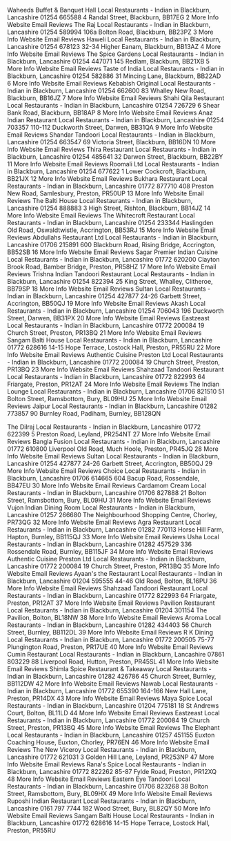 Waheeds Buffet & Banquet Hall
Local Restaurants - Indian in Blackburn, Lancashire
01254 665588
4 Randal Street, Blackburn, BB17EG
2
More Info
Website
Email
Reviews
The Raj
Local Restaurants - Indian in Blackburn, Lancashire
01254 589994
106a Bolton Road, Blackburn, BB23PZ
3
More Info
Website
Email
Reviews
Haweli
Local Restaurants - Indian in Blackburn, Lancashire
01254 678123
32-34 Higher Eanam, Blackburn, BB13AZ
4
More Info
Website
Email
Reviews
The Spice Gardens
Local Restaurants - Indian in Blackburn, Lancashire
01254 447071
145 Redlam, Blackburn, BB21XB
5
More Info
Website
Email
Reviews
Taste of India
Local Restaurants - Indian in Blackburn, Lancashire
01254 582886
31 Mincing Lane, Blackburn, BB22AD
6
More Info
Website
Email
Reviews
Kebabish Original
Local Restaurants - Indian in Blackburn, Lancashire
01254 662600
83 Whalley New Road, Blackburn, BB16JZ
7
More Info
Website
Email
Reviews
Shahi Qila Restaurant
Local Restaurants - Indian in Blackburn, Lancashire
01254 726729
6 Shear Bank Road, Blackburn, BB18AP
8
More Info
Website
Email
Reviews
Anaz Indian Restaurant
Local Restaurants - Indian in Blackburn, Lancashire
01254 703357
110-112 Duckworth Street, Darwen, BB31QA
9
More Info
Website
Email
Reviews
Shandar Tandoori
Local Restaurants - Indian in Blackburn, Lancashire
01254 663547
69 Victoria Street, Blackburn, BB16DN
10
More Info
Website
Email
Reviews
Thira Restaurant
Local Restaurants - Indian in Blackburn, Lancashire
01254 485641
32 Darwen Street, Blackburn, BB22BY
11
More Info
Website
Email
Reviews
Roomali Ltd
Local Restaurants - Indian in Blackburn, Lancashire
01254 677622
1 Lower Cockcroft, Blackburn, BB21JX
12
More Info
Website
Email
Reviews
Bukhara Restaurant
Local Restaurants - Indian in Blackburn, Lancashire
01772 877710
408 Preston New Road, Samlesbury, Preston, PR50UP
13
More Info
Website
Email
Reviews
The Balti House
Local Restaurants - Indian in Blackburn, Lancashire
01254 888883
3 High Street, Rishton, Blackburn, BB14JZ
14
More Info
Website
Email
Reviews
The Whitecroft Restaurant
Local Restaurants - Indian in Blackburn, Lancashire
01254 233344
Haslingden Old Road, Oswaldtwistle, Accrington, BB53RJ
15
More Info
Website
Email
Reviews
Abdullahs Restaurant Ltd
Local Restaurants - Indian in Blackburn, Lancashire
01706 215891
600 Blackburn Road, Rising Bridge, Accrington, BB52SB
16
More Info
Website
Email
Reviews
Sagar Premier Indian Cuisine
Local Restaurants - Indian in Blackburn, Lancashire
01772 620200
Clayton Brook Road, Bamber Bridge, Preston, PR58HZ
17
More Info
Website
Email
Reviews
Trishna Indian Tandoori Restaurant
Local Restaurants - Indian in Blackburn, Lancashire
01254 822394
25 King Street, Whalley, Clitheroe, BB79SP
18
More Info
Website
Email
Reviews
Sultan
Local Restaurants - Indian in Blackburn, Lancashire
01254 427877
24-26 Garbett Street, Accrington, BB50QJ
19
More Info
Website
Email
Reviews
Akash
Local Restaurants - Indian in Blackburn, Lancashire
01254 706043
196 Duckworth Street, Darwen, BB31PX
20
More Info
Website
Email
Reviews
Eastzeast
Local Restaurants - Indian in Blackburn, Lancashire
01772 200084
19 Church Street, Preston, PR13BQ
21
More Info
Website
Email
Reviews
Sangam Balti House
Local Restaurants - Indian in Blackburn, Lancashire
01772 628616
14-15 Hope Terrace, Lostock Hall, Preston, PR55RU
22
More Info
Website
Email
Reviews
Authentic Cuisine Preston Ltd
Local Restaurants - Indian in Blackburn, Lancashire
01772 200084
19 Church Street, Preston, PR13BQ
23
More Info
Website
Email
Reviews
Shahzaad Tandoori Restaurant
Local Restaurants - Indian in Blackburn, Lancashire
01772 822993
64 Friargate, Preston, PR12AT
24
More Info
Website
Email
Reviews
The Indian Lounge
Local Restaurants - Indian in Blackburn, Lancashire
01706 821510
51 Bolton Street, Ramsbottom, Bury, BL09HU
25
More Info
Website
Email
Reviews
Jaipur
Local Restaurants - Indian in Blackburn, Lancashire
01282 773857
90 Burnley Road, Padiham, Burnley, BB128QN

The Dilraj
Local Restaurants - Indian in Blackburn, Lancashire
01772 622399
5 Preston Road, Leyland, PR254NT
27
More Info
Website
Email
Reviews
Bangla Fusion
Local Restaurants - Indian in Blackburn, Lancashire
01772 610800
Liverpool Old Road, Much Hoole, Preston, PR45JQ
28
More Info
Website
Email
Reviews
Sultan
Local Restaurants - Indian in Blackburn, Lancashire
01254 427877
24-26 Garbett Street, Accrington, BB50QJ
29
More Info
Website
Email
Reviews
Choice
Local Restaurants - Indian in Blackburn, Lancashire
01706 614665
604 Bacup Road, Rossendale, BB47EU
30
More Info
Website
Email
Reviews
Cardamom Cream
Local Restaurants - Indian in Blackburn, Lancashire
01706 827888
21 Bolton Street, Ramsbottom, Bury, BL09HU
31
More Info
Website
Email
Reviews
Vujon Indian Dining Room
Local Restaurants - Indian in Blackburn, Lancashire
01257 266680
The Neighbourhood Shopping Centre, Chorley, PR73QG
32
More Info
Website
Email
Reviews
Agra Restaurant
Local Restaurants - Indian in Blackburn, Lancashire
01282 770113
Horse Hill Farm, Hapton, Burnley, BB115QJ
33
More Info
Website
Email
Reviews
Usha
Local Restaurants - Indian in Blackburn, Lancashire
01282 457529
336 Rossendale Road, Burnley, BB115JF
34
More Info
Website
Email
Reviews
Authentic Cuisine Preston Ltd
Local Restaurants - Indian in Blackburn, Lancashire
01772 200084
19 Church Street, Preston, PR13BQ
35
More Info
Website
Email
Reviews
Ayaan's the Restaurant
Local Restaurants - Indian in Blackburn, Lancashire
01204 595555
44-46 Old Road, Bolton, BL16PU
36
More Info
Website
Email
Reviews
Shahzaad Tandoori Restaurant
Local Restaurants - Indian in Blackburn, Lancashire
01772 822993
64 Friargate, Preston, PR12AT
37
More Info
Website
Email
Reviews
Pavilion Restaurant
Local Restaurants - Indian in Blackburn, Lancashire
01204 301154
The Pavilion, Bolton, BL18NW
38
More Info
Website
Email
Reviews
Aroma
Local Restaurants - Indian in Blackburn, Lancashire
01282 434403
56 Church Street, Burnley, BB112DL
39
More Info
Website
Email
Reviews
R K Dining
Local Restaurants - Indian in Blackburn, Lancashire
01772 200505
75-77 Plungington Road, Preston, PR17UE
40
More Info
Website
Email
Reviews
Cumin Restaurant
Local Restaurants - Indian in Blackburn, Lancashire
07861 803229
88 Liverpool Road, Hutton, Preston, PR45SL
41
More Info
Website
Email
Reviews
Shimla Spice Restaurant & Takeaway
Local Restaurants - Indian in Blackburn, Lancashire
01282 426786
45 Church Street, Burnley, BB112DW
42
More Info
Website
Email
Reviews
Nawab
Local Restaurants - Indian in Blackburn, Lancashire
01772 655390
164-166 New Hall Lane, Preston, PR14DX
43
More Info
Website
Email
Reviews
Maya Spice
Local Restaurants - Indian in Blackburn, Lancashire
01204 775181
18 St Andrews Court, Bolton, BL11LD
44
More Info
Website
Email
Reviews
Eastzeast
Local Restaurants - Indian in Blackburn, Lancashire
01772 200084
19 Church Street, Preston, PR13BQ
45
More Info
Website
Email
Reviews
The Elephant
Local Restaurants - Indian in Blackburn, Lancashire
01257 451155
Euxton Coaching House, Euxton, Chorley, PR76EN
46
More Info
Website
Email
Reviews
The New Viceroy
Local Restaurants - Indian in Blackburn, Lancashire
01772 621031
3 Golden Hill Lane, Leyland, PR253NP
47
More Info
Website
Email
Reviews
Rana's Spice
Local Restaurants - Indian in Blackburn, Lancashire
01772 822262
85-87 Fylde Road, Preston, PR12XQ
48
More Info
Website
Email
Reviews
Eastern Eye Tandoori
Local Restaurants - Indian in Blackburn, Lancashire
01706 823268
38 Bolton Street, Ramsbottom, Bury, BL09HX
49
More Info
Website
Email
Reviews
Ruposhi Indian Restaurant
Local Restaurants - Indian in Blackburn, Lancashire
0161 797 7744
182 Wood Street, Bury, BL82QY
50
More Info
Website
Email
Reviews
Sangam Balti House
Local Restaurants - Indian in Blackburn, Lancashire
01772 628616
14-15 Hope Terrace, Lostock Hall, Preston, PR55RU

